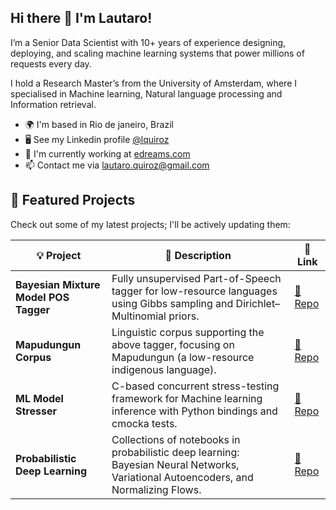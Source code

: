 ## Hi there 👋 I'm Lautaro!

I’m a Senior Data Scientist with 10+ years of experience designing, deploying, and scaling machine learning systems that power millions of requests every day.

I hold a Research Master’s from the University of Amsterdam, where I specialised in Machine learning, Natural language processing and Information retrieval.

* 🌍  I'm based in Rio de janeiro, Brazil
* 🖥️  See my Linkedin profile [@lquiroz](https://www.linkedin.com/in/lquiroz)
* 🚀  I'm currently working at [edreams.com](https://www.edreams.com)
* 📫  Contact me via [lautaro.quiroz@gmail.com](mailto:lautaro.quiroz@gmail.com)


🚀 Featured Projects
---------------------

Check out some of my latest projects; I'll be actively updating them:

| 💡 Project                            | 🧩 Description                                                                                              | 🔗 Link                                                              |
| ------------------------------------- | ----------------------------------------------------------------------------------------------------------- | -------------------------------------------------------------------- |
| **Bayesian Mixture Model POS Tagger** | Fully unsupervised Part-of-Speech tagger for low-resource languages using Gibbs sampling and Dirichlet–Multinomial priors.  | [🔗 Repo](https://github.com/lqrz/bayesian-mixture-model-pos-tagger) |
| **Mapudungun Corpus**                 | Linguistic corpus supporting the above tagger, focusing on Mapudungun (a low-resource indigenous language). | [🔗 Repo](https://github.com/lqrz/mapudungun-corpus)                 |
| **ML Model Stresser**                 | C-based concurrent stress-testing framework for Machine learning inference with Python bindings and cmocka tests. | [🔗 Repo](https://github.com/lqrz/ml-model-stresser)                 |
| **Probabilistic Deep Learning**             | Collections of notebooks in probabilistic deep learning: Bayesian Neural Networks, Variational Autoencoders, and Normalizing Flows.              | [🔗 Repo](https://github.com/lqrz/discrete_optimisation)             |
